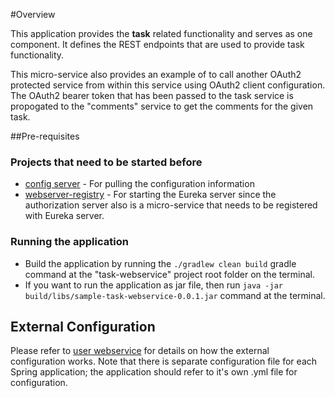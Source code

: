 #Overview

This application provides the **task** related functionality and serves as one component. It defines the REST endpoints that are used to provide task functionality.

This micro-service also provides an example of to call another OAuth2 protected service from within this service using OAuth2 client configuration. The OAuth2 bearer token that has been passed to the task service is propogated to the "comments" service to get the comments for the given task.

##Pre-requisites

### Projects that need to be started before
* [config server](/../../blob/master/config-server/README.md) - For pulling the configuration information
* [webserver-registry](/../../blob/master/webservice-registry/README.md) - For starting the Eureka server since the authorization server also is a micro-service that needs to be registered with Eureka server.    

### Running the application
* Build the application by running the `./gradlew clean build` gradle command at the "task-webservice" project root folder	on the terminal.
* If you want to run the application as jar file, then run `java -jar build/libs/sample-task-webservice-0.0.1.jar` command at the terminal.

## External Configuration
Please refer to [user webservice](/../../blob/master/user-webservice/README.md) for details on how the external configuration works. Note that there is separate configuration file for each Spring application; the application should refer to it's own .yml file for configuration.